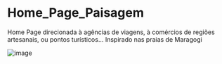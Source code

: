 # Home_Page_Paisagem
Home Page direcionada à agências de viagens, à comércios de regiões artesanais, ou pontos turísticos... Inspirado nas praias de Maragogi  

![image](https://user-images.githubusercontent.com/107079647/196307059-9bc31149-eebd-4e0c-b3ea-629b577c4eda.png)
